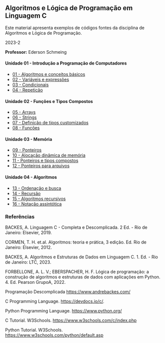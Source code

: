## Algoritmos e Lógica de Programação em Linguagem C
Este material apresenta exemplos de códigos fontes da disciplina de Algoritmos e Lógica de Programação.

2023-2

**Professor:** Ederson Schmeing

#### Unidade 01 - Introdução a Programação de Computadores

 - [01 - Algoritmos e conceitos básicos](https://github.com/edersonschmeing/algoritmos-e-logica-de-programacao-2023-2/tree/main/01-algoritmos-e-conceitos-basicos)
 - [02 - Variáveis e expressões](https://github.com/edersonschmeing/algoritmos-e-logica-de-programacao-2023-2/tree/main/02-variaveis-e-expressoes)
 - [03 - Condicionais](https://github.com/edersonschmeing/algoritmos-e-logica-de-programacao-2023-2/tree/main/03-condicionais)
 - [04 - Repeticão ](https://github.com/edersonschmeing/algoritmos-e-logica-de-programacao-2023-2/tree/main/04-repeticao)

#### Unidade 02 - Funções e Tipos Compostos

 - [05 - Arrays ](https://github.com/edersonschmeing/algoritmos-e-logica-de-programacao-2023-2/tree/main/05-arrays)
 - [06 - Strings](https://github.com/edersonschmeing/algoritmos-e-logica-de-programacao-2023-2/tree/main/06-strings)
 - [07 - Definição de tipos customizados](https://github.com/edersonschmeing/algoritmos-e-logica-de-programacao-2023-2/tree/main/07-definicao-de-tipos-customizados)
 - [08 - Funções](https://github.com/edersonschmeing/algoritmos-e-logica-de-programacao-2023-2/tree/main/08-funcoes)

#### Unidade 03 - Memória

 - [09 - Ponteiros](https://github.com/edersonschmeing/algoritmos-e-logica-de-programacao-2023-2/tree/main/09-ponteiros)
 - [10 - Alocação dinâmica de memória](https://github.com/edersonschmeing/algoritmos-e-logica-de-programacao-2023-2/tree/main/10-alocacao-dinamica-de-memoria)
 - [11 - Ponteiros e tipos compostos](https://github.com/edersonschmeing/algoritmos-e-logica-de-programacao-2023-2/tree/main/11-ponteiros-e-tipos-compostos/)
 - [12 - Ponteiros para arquivos](https://github.com/edersonschmeing/algoritmos-e-logica-de-programacao-2023-2/tree/main/12-ponteiros-para-arquivos)

#### Unidade 04 - Algoritmos

 - [13 - Ordenação e busca ](https://github.com/edersonschmeing/algoritmos-e-logica-de-programacao-2023-2/tree/main/13-ordenacao-e-busca)
 - [14 - Recursão](https://github.com/edersonschmeing/algoritmos-e-logica-de-programacao-2023-2/tree/main/14-recursao)
 - [15 - Algoritmos recursivos](https://github.com/edersonschmeing/algoritmos-e-logica-de-programacao-2023-2/tree/main/15-algoritmos-recursivos)
 - [16 - Notação assintótica](https://github.com/edersonschmeing/algoritmos-e-logica-de-programacao-2023-2/tree/main/16-notacao-assintotica)


### Referências 

BACKES, A. Linguagem C - Completa e Descomplicada. 2 Ed. - Rio de Janeiro: Elsevier, 2019.

CORMEN, T. H. et.al. Algoritmos: teoria e prática, 3 edição. Ed. Rio de Janeiro: Elsevier, 2012.

BACKES, A. Algoritmos e Estruturas de Dados em Linguagem C. 1. Ed. - Rio de Janeiro: LTC, 2023.

FORBELLONE, A. L. V.; EBERSPACHER, H. F. Lógica de programação: a construção de algoritmos e estruturas de dados
com aplicações em Python. 4. Ed. Pearson GrupoA, 2022.

Programação Descomplicada
https://www.andrebackes.com/

C Programming Language.
https://devdocs.io/c/.

Python Programming Language.
https://www.python.org/

C Tutorial. W3Schools.
https://www.w3schools.com/c/index.php

Python Tutorial. W3Schools.
https://www.w3schools.com/python/default.asp
